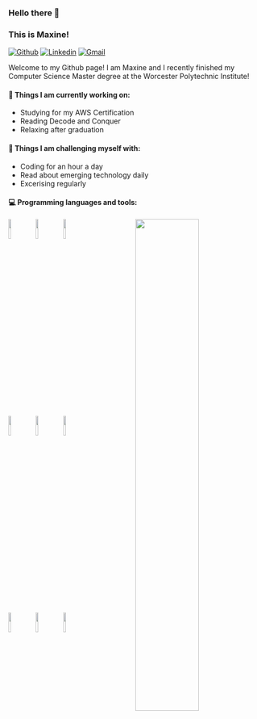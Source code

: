 ### Hello there 👋
### This is Maxine!

[![Github](https://img.shields.io/badge/-Github-000?style=flat&logo=Github&logoColor=white)](https://github.com/aamaxaa)
[![Linkedin](https://img.shields.io/badge/-LinkedIn-blue?style=flat&logo=Linkedin&logoColor=white)](https://www.linkedin.com/in/maxine-s-a95298133/)
[![Gmail](https://img.shields.io/badge/-Gmail-c14438?style=flat&logo=Gmail&logoColor=white)](mailto:mshiwpi@gmail.com)

Welcome to my Github page! I am Maxine and I recently finished my Computer Science Master degree at the Worcester Polytechnic Institute!  

#### 🔭 Things I am currently working on:
- Studying for my AWS Certification
- Reading Decode and Conquer
- Relaxing after graduation

#### :muscle: Things I am challenging myself with:
- Coding for an hour a day
- Read about emerging technology daily
- Excerising regularly

#### :computer: Programming languages and tools:
<p>
	<img width="50%" align="right" src="https://github-readme-stats.vercel.app/api?username=aamaxaa&show_icons=true&hide_border=true" />
  
<code><img width="10%" src="https://www.vectorlogo.zone/logos/python/python-ar21.svg"></code>
<code><img width="10%" src="https://www.vectorlogo.zone/logos/java/java-ar21.svg"></code>
<code><img width="10%" src="https://www.vectorlogo.zone/logos/hexoio/hexoio-ar21.svg"></code>
<br />
<code><img width="10%" src="https://www.vectorlogo.zone/logos/atlassian_jira/atlassian_jira-ar21.svg"></code>
<code><img width="10%" src="https://www.vectorlogo.zone/logos/mysql/mysql-ar21.svg"></code>
<code><img width="10%" src="https://www.vectorlogo.zone/logos/mongodb/mongodb-ar21.svg"></code>
<br />
<code><img width="10%" src="https://www.vectorlogo.zone/logos/apache_spark/apache_spark-ar21.svg"></code>
<code><img width="10%" src="https://www.vectorlogo.zone/logos/apache_hadoop/apache_hadoop-ar21.svg"></code>
<code><img width="10%" src="https://www.vectorlogo.zone/logos/git-scm/git-scm-ar21.svg"></code>
</p>

<!--
**aamaxaa/aamaxaa** is a ✨ _special_ ✨ repository because its `README.md` (this file) appears on your GitHub profile.

Here are some ideas to get you started:

- 🔭 I’m currently working on ...
- 🌱 I’m currently learning ...
- 👯 I’m looking to collaborate on ...
- 🤔 I’m looking for help with ...
- 💬 Ask me about ...
- 📫 How to reach me: ...
- 😄 Pronouns: ...
- ⚡ Fun fact: ...
-->
